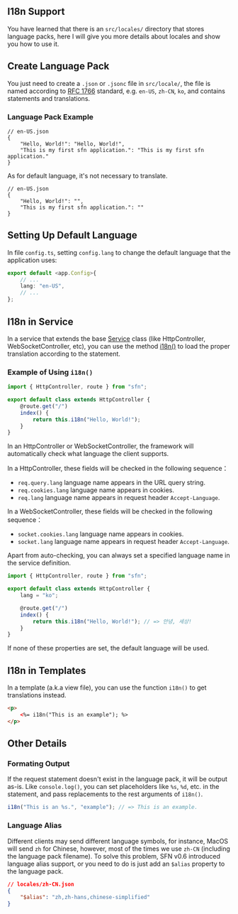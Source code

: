 <!-- title: Internationalization; order: 11 -->
## I18n Support

You have learned that there is an `src/locales/` directory that stores 
language packs, here I will give you more details about locales and show you 
how to use it.

## Create Language Pack

You just need to create a `.json` or `.jsonc` file in `src/locale/`, the file is
named according to [RFC 1766](https://www.ietf.org/rfc/rfc1766.txt) standard,
e.g. `en-US`, `zh-CN`, `ko`, and contains statements and translations.

### Language Pack Example

```jsonc
// en-US.json
{
    "Hello, World!": "Hello, World!",
    "This is my first sfn application.": "This is my first sfn application."
}
```

As for default language, it's not necessary to translate.

```jsonc
// en-US.json
{
    "Hello, World!": "",
    "This is my first sfn application.": ""
}
```

## Setting Up Default Language

In file `config.ts`, setting `config.lang` to change the default language that
the application uses:

```typescript
export default <app.Config>{
    // ...
    lang: "en-US",
    // ...
};
```

## I18n in Service

In a service that extends the base [Service](/api/v1/Service) class (like
HttpController, WebSocketController, etc), you can use the method
[i18n()](/api/v1/Service#i18n) to load the proper translation according to the
statement.

### Example of Using `i18n()`

```typescript
import { HttpController, route } from "sfn";

export default class extends HttpController {
    @route.get("/")
    index() {
        return this.i18n("Hello, World!");
    }
}
```

In an HttpController or WebSocketController, the framework will automatically
check what language the client supports.

In a HttpController, these fields will be checked in the following sequence：

- `req.query.lang` language name appears in the URL query string.
- `req.cookies.lang` language name appears in cookies.
- `req.lang` language name appears in request header `Accept-Language`.

In a WebSocketController, these fields will be checked in the following
sequence：

- `socket.cookies.lang` language name appears in cookies.
- `socket.lang` language name appears in request header `Accept-Language`.

Apart from auto-checking, you can always set a specified language name in the 
service definition.

```typescript
import { HttpController, route } from "sfn";

export default class extends HttpController {
    lang = "ko";

    @route.get("/")
    index() {
        return this.i18n("Hello, World!"); // => 안녕, 세상!
    }
}
```

If none of these properties are set, the default language will be used.

## I18n in Templates

In a template (a.k.a view file), you can use the function `i18n()` to get 
translations instead.

```html
<p>
    <%= i18n("This is an example"); %>
</p>
```

## Other Details

### Formating Output

If the request statement doesn't exist in the language pack, it will be output
as-is. Like `console.log()`, you can set placeholders like `%s`, `%d`, etc.
in the statement, and pass replacements to the rest arguments of `i18n()`.

```typescript
i18n("This is an %s.", "example"); // => This is an example.
```

### Language Alias

Different clients may send different language symbols, for instance, MacOS will
send `zh` for Chinese, however, most of the times we use `zh-CN` (including the
language pack filename). To solve this problem, SFN v0.6 introduced language
alias support, or you need to do is just add an `$alias` property to the
language pack.

```json
// locales/zh-CN.json
{
    "$alias": "zh,zh-hans,chinese-simplified"
}
```
